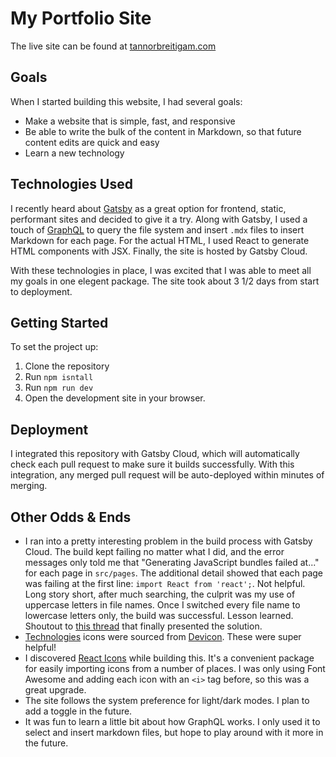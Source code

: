 My Portfolio Site
=================
The live site can be found at [tannorbreitigam.com](https://tannorbreitigam.com)

Goals
-----
When I started building this website, I had several goals:
- Make a website that is simple, fast, and responsive
- Be able to write the bulk of the content in Markdown, so that future content edits are quick and easy
- Learn a new technology

Technologies Used
-----------------
I recently heard about [Gatsby](https://www.gatsbyjs.com/) as a great option for frontend, static, performant sites and decided to give it a try. 
Along with Gatsby, I used a touch of [GraphQL](https://graphql.org/) to query the file system and insert `.mdx` files to insert Markdown for each page. For the actual HTML, I used React to generate HTML components with JSX. Finally, the site is hosted by Gatsby Cloud.

With these technologies in place, I was excited that I was able to meet all my goals in one elegent package. The site took about 3 1/2 days from start to deployment.

Getting Started
---------------
To set the project up:
1. Clone the repository
2. Run `npm isntall`
3. Run `npm run dev`
4. Open the development site in your browser.

Deployment
----------
I integrated this repository with Gatsby Cloud, which will automatically check each pull request to make sure it builds successfully. With this integration, any merged pull request will be auto-deployed within minutes of merging.

Other Odds & Ends
-----------------
- I ran into a pretty interesting problem in the build process with Gatsby Cloud. The build kept failing no matter what I did, and the error messages only told me that "Generating JavaScript bundles failed at..." for each page in `src/pages`. The additional detail showed that each page was failing at the first line: `import React from 'react';`. Not helpful. Long story short, after much searching, the culprit was my use of uppercase letters in file names. Once I switched every file name to lowercase letters only, the build was successful. Lesson learned. Shoutout to [this thread](https://github.com/gatsbyjs/gatsby/issues/25605) that finally presented the solution.
- [Technologies](https://tannorbreitigam.com/technologies) icons were sourced from [Devicon](https://devicon.dev/). These were super helpful!
- I discovered [React Icons](https://react-icons.github.io/react-icons) while building this. It's a convenient package for easily importing icons from a number of places. I was only using Font Awesome and adding each icon with an `<i>` tag before, so this was a great upgrade.
- The site follows the system preference for light/dark modes. I plan to add a toggle in the future.
- It was fun to learn a little bit about how GraphQL works. I only used it to select and insert markdown files, but hope to play around with it more in the future.
